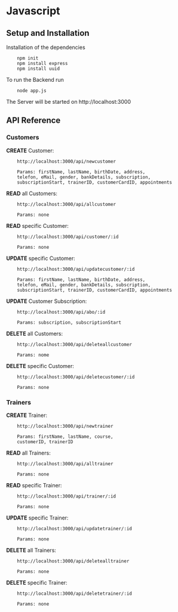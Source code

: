 # Javascript

## Setup and Installation

Installation of the dependencies

        npm init
        npm install express
        npm install uuid

To run the Backend run

        node app.js

The Server will be started on http://localhost:3000

## API Reference

### Customers

**CREATE** Customer:

        http://localhost:3000/api/newcustomer

        Params: firstName, lastName, birthDate, address,
        telefon, eMail, gender, bankDetails, subscription,
        subscriptionStart, trainerID, customerCardID, appointments
**READ** all Customers:

        http://localhost:3000/api/allcustomer

        Params: none
**READ** specific Customer:

        http://localhost:3000/api/customer/:id

        Params: none
**UPDATE** specific Customer:

        http://localhost:3000/api/updatecustomer/:id

        Params: firstName, lastName, birthDate, address,
        telefon, eMail, gender, bankDetails, subscription,
        subscriptionStart, trainerID, customerCardID, appointments
**UPDATE** Customer Subscription:

        http://localhost:3000/api/abo/:id

        Params: subscription, subscriptionStart
**DELETE** all Customers:

        http://localhost:3000/api/deleteallcustomer

        Params: nome
**DELETE** specific Customer:

        http://localhost:3000/api/deletecustomer/:id

        Params: none

### Trainers

**CREATE** Trainer:

        http://localhost:3000/api/newtrainer

        Params: firstName, lastName, course,
        customerID, trainerID
**READ** all Trainers:

        http://localhost:3000/api/alltrainer
        
        Params: none
**READ** specific Trainer:

        http://localhost:3000/api/trainer/:id

        Params: none
**UPDATE** specific Trainer:

        http://localhost:3000/api/updatetrainer/:id

        Params: none
**DELETE** all Trainers:

        http://localhost:3000/api/deletealltrainer

        Params: none
**DELETE** specific Trainer:

        http://localhost:3000/api/deletetrainer/:id

        Params: none
